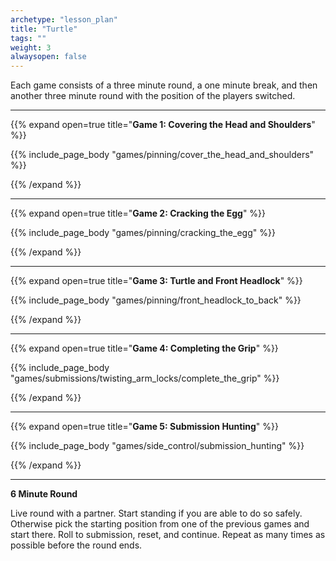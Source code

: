 ```yaml
--- 
archetype: "lesson_plan" 
title: "Turtle"
tags: ""
weight: 3
alwaysopen: false 
---
```




Each game consists of a three minute round, a one minute break, and then another three minute round with the position of the players switched. 

---
{{% expand open=true title="**Game 1: Covering the Head and Shoulders**" %}}

{{% include_page_body "games/pinning/cover_the_head_and_shoulders" %}}

{{% /expand %}}

---
{{% expand open=true title="**Game 2: Cracking the Egg**" %}}

{{% include_page_body "games/pinning/cracking_the_egg" %}}

{{% /expand %}}

---
{{% expand open=true title="**Game 3: Turtle and Front Headlock**" %}}

{{% include_page_body "games/pinning/front_headlock_to_back" %}}

{{% /expand %}}

---
{{% expand open=true title="**Game 4: Completing the Grip**" %}}

{{% include_page_body "games/submissions/twisting_arm_locks/complete_the_grip" %}}

{{% /expand %}}

---
{{% expand open=true title="**Game 5: Submission Hunting**" %}}


{{% include_page_body "games/side_control/submission_hunting" %}}

{{% /expand %}}

---
**6 Minute Round**

Live round with a partner. Start standing if you are able to do so safely. Otherwise pick the starting position from one of the previous games and start there. Roll to submission, reset, and continue. Repeat as many times as possible before the round ends. 




